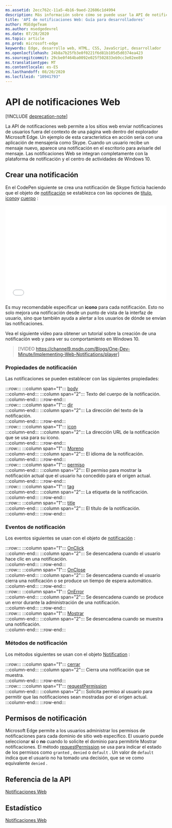 ```yaml
---
ms.assetid: 2ecc762c-11a5-4b16-9aed-22606c1d4994
description: Más información sobre cómo se puede usar la API de notificaciones web para permitir que los sitios web envíen notificaciones de usuario fuera del contexto del explorador Microsoft Edge.
title: 'API de notificaciones Web: Guía para desarrolladores'
author: MSEdgeTeam
ms.author: msedgedevrel
ms.date: 07/28/2020
ms.topic: article
ms.prod: microsoft-edge
keywords: Edge, desarrollo web, HTML, CSS, JavaScript, desarrollador
ms.openlocfilehash: 24b8a7b25fb3e0f0221f6d81b105d5d0374ea423
ms.sourcegitcommit: 29cbe0f464ba0092e025f502833eb9cc3e02ee89
ms.translationtype: MT
ms.contentlocale: es-ES
ms.lasthandoff: 08/20/2020
ms.locfileid: "10941793"
---
```

# API de notificaciones Web  

[!INCLUDE [deprecation-note](../../includes/legacy-edge-note.md)]  

La API de notificaciones web permite a los sitios web enviar notificaciones de usuarios fuera del contexto de una página web dentro del explorador Microsoft Edge.  Un ejemplo de esta característica en acción sería con una aplicación de mensajería como Skype.  Cuando un usuario recibe un mensaje nuevo, aparece una notificación en el escritorio para avisarle del mensaje.  Las notificaciones Web se integran completamente con la plataforma de notificación y el centro de actividades de Windows 10.  

## Crear una notificación  

En el CodePen siguiente se crea una notificación de Skype ficticia haciendo que el objeto de [notificación](https://msdn.microsoft.com/library/mt710818) se establezca con las opciones de [título](https://msdn.microsoft.com/library/mt710826), [icono](https://msdn.microsoft.com/library/mt710814)y [cuerpo](https://msdn.microsoft.com/library/mt710811) :  

<iframe height='295' scrolling='no' title='Notificaciones Web' src='//codepen.io/MicrosoftEdgeDocumentation/embed/RGbxWW/?height=295&theme-id=23761&default-tab=result&embed-version=2&editable=true' frameborder='no' allowtransparency='true' allowfullscreen='true' style='width: 100%;'>Vea las <a href='https://codepen.io/MicrosoftEdgeDocumentation/pen/RGbxWW/'> notificaciones web del lápiz de </a> documentos de Microsoft Edge ( <a href='https://codepen.io/MicrosoftEdgeDocumentation'> @MicrosoftEdgeDocumentation </a> ) en <a href='https://codepen.io'> CodePen </a> .</iframe>  

Es muy recomendable especificar un **icono** para cada notificación.  Esto no solo mejora una notificación desde un punto de vista de la interfaz de usuario, sino que también ayuda a alertar a los usuarios de dónde se envían las notificaciones.  

Vea el siguiente vídeo para obtener un tutorial sobre la creación de una notificación web y para ver su comportamiento en Windows 10.  

> [!VIDEO https://channel9.msdn.com/Blogs/One-Dev-Minute/Implementing-Web-Notifications/player]  

### Propiedades de notificación  

Las notificaciones se pueden establecer con las siguientes propiedades:  

:::row:::
   :::column span="1":::
      [body](https://developer.mozilla.org/docs/Web/API/Notification/body)  
   :::column-end:::
   :::column span="2":::
      Texto del cuerpo de la notificación.  
   :::column-end:::
:::row-end:::  
:::row:::
   :::column span="1":::
      [dir](https://developer.mozilla.org/docs/Web/API/Notification/dir)  
   :::column-end:::
   :::column span="2":::
      La dirección del texto de la notificación.  
   :::column-end:::
:::row-end:::  
:::row:::
   :::column span="1":::
      [icon](https://developer.mozilla.org/docs/Web/API/Notification/icon)  
   :::column-end:::
   :::column span="2":::
      La dirección URL de la notificación que se usa para su icono.  
   :::column-end:::
:::row-end:::  
:::row:::
   :::column span="1":::
      [Moreno](https://developer.mozilla.org/docs/Web/API/Notification/lang)  
   :::column-end:::
   :::column span="2":::
      El idioma de la notificación.  
   :::column-end:::
:::row-end:::  
:::row:::
   :::column span="1":::
      [permiso](https://developer.mozilla.org/docs/Web/API/Notification/permission)  
   :::column-end:::
   :::column span="2":::
      El permiso para mostrar la notificación actual que el usuario ha concedido para el origen actual.  
   :::column-end:::
:::row-end:::  
:::row:::
   :::column span="1":::
      [tag](https://developer.mozilla.org/docs/Web/API/Notification/tag)  
   :::column-end:::
   :::column span="2":::
      La etiqueta de la notificación.  
   :::column-end:::
:::row-end:::  
:::row:::
   :::column span="1":::
      [title](https://developer.mozilla.org/docs/Web/API/Notification/title)  
   :::column-end:::
   :::column span="2":::
      El título de la notificación.  
   :::column-end:::
:::row-end:::  

### Eventos de notificación  

Los eventos siguientes se usan con el objeto de [notificación](https://developer.mozilla.org/docs/Web/API/Notification) :  

:::row:::
   :::column span="1":::
      [OnClick](https://developer.mozilla.org/docs/Web/API/Element/click_event)  
   :::column-end:::
   :::column span="2":::
      Se desencadena cuando el usuario hace clic en una notificación.  
   :::column-end:::
:::row-end:::  
:::row:::
   :::column span="1":::
      [OnClose](https://developer.mozilla.org/docs/Archive/Mozilla/XUL/Events/close_event)  
   :::column-end:::
   :::column span="2":::
      Se desencadena cuando el usuario cierra una notificación o se produce un tiempo de espera automático.  
   :::column-end:::
:::row-end:::  
:::row:::
   :::column span="1":::
      [OnError](https://developer.mozilla.org/docs/Web/API/Element/error_event)  
   :::column-end:::
   :::column span="2":::
      Se desencadena cuando se produce un error durante la administración de una notificación.  
   :::column-end:::
:::row-end:::  
:::row:::
   :::column span="1":::
      [Mostrar](https://developer.mozilla.org/docs/Web/API/Element/show_event)  
   :::column-end:::
   :::column span="2":::
      Se desencadena cuando se muestra una notificación.  
   :::column-end:::
:::row-end:::  

### Métodos de notificación  

Los métodos siguientes se usan con el objeto [Notification](https://developer.mozilla.org/docs/Web/API/Notification) :  

:::row:::
   :::column span="1":::
      [cerrar](https://developer.mozilla.org/docs/Web/API/Notification/close)  
   :::column-end:::
   :::column span="2":::
      Cierra una notificación que se muestra.  
   :::column-end:::
:::row-end:::  
:::row:::
   :::column span="1":::
      [requestPermission](https://developer.mozilla.org/docs/Web/API/Notification/requestPermission)  
   :::column-end:::
   :::column span="2":::
      Solicita permiso al usuario para permitir que las notificaciones sean mostradas por el origen actual.  
   :::column-end:::
:::row-end:::  

## Permisos de notificación  

Microsoft Edge permite a los usuarios administrar los permisos de notificaciones para cada dominio de sitio web específico.  El usuario puede seleccionar **sí** o **no** cuando lo solicite el dominio para permitirle Mostrar notificaciones.  El método [requestPermission](https://developer.mozilla.org/docs/Web/API/Notification/requestPermission) se usa para indicar el estado de los permisos como `granted` , `denied` o `default` .  Un valor de `default` indica que el usuario no ha tomado una decisión, que se ve como equivalente `denied` .  

## Referencia de la API  

[Notificaciones Web](https://developer.mozilla.org/docs/Web/API/Notifications_API)  

## Estadístico  

[Notificaciones Web](https://notifications.spec.whatwg.org)  
